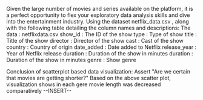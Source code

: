 Given the large number of movies and series available on the platform, it is a perfect opportunity to flex your exploratory data analysis skills and dive into the entertainment industry. 
Using the dataset netflix_data.csv , along with the following table detailing the column names and descriptions:
The data : netflixdata.csv
show_id : The ID of the show
type : Type of show
title : Title of the show
director : Director of the show
cast : Cast of the show
country : Country of origin
date_added : Date added to Netflix
release_year : Year of Netflix release
duration : Duration of the show in minutes
duration : Duration of the show in minutes
genre : Show genre

Conclusion of scatterplot based data visualization:
Assert "Are we certain that movies are getting shorter?"
Based on the above scatter plot, visualization shows in each gere movie length was decreased comparatively
--INSERT--
